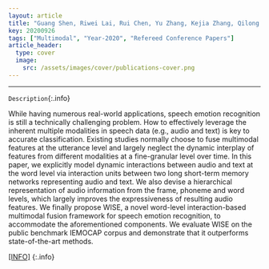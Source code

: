 ```yaml
---
layout: article
title: "Guang Shen, Riwei Lai, Rui Chen, Yu Zhang, Kejia Zhang, Qilong Han and Hongtao Song. WISE: Word-Level Interaction-based Multimodal Fusion for Speech Emotion Recognition. In: Proceedings of the 21st Annual Conference of the International Speech Communication Association (InterSpeech), Shanghai, China, 2020."
key: 20200926
tags: ["Multimodal", "Year-2020", "Refereed Conference Papers"]
article_header:
  type: cover
  image:
    src: /assets/images/cover/publications-cover.png
---
```




<div class="article__content" markdown="1">

---

`Description`{:.info}

While having numerous real-world applications, speech emotion recognition is still a technically challenging problem. How to effectively leverage the inherent multiple modalities in speech data (e.g., audio and text) is key to accurate classification. Existing studies normally choose to fuse multimodal features at the utterance level and largely neglect the dynamic interplay of features from different modalities at a fine-granular level over time. In this paper, we explicitly model dynamic interactions between audio and text at the word level via interaction units between two long short-term memory networks representing audio and text. We also devise a hierarchical representation of audio information from the frame, phoneme and word levels, which largely improves the expressiveness of resulting audio features. We finally propose WISE, a novel word-level interaction-based multimodal fusion framework for speech emotion recognition, to accommodate the aforementioned components. We evaluate WISE on the public benchmark IEMOCAP corpus and demonstrate that it outperforms state-of-the-art methods.

<!--more-->

[\[INFO\]](https://indico2.conference4me.psnc.pl/event/35/contributions/2802/)
{:.info}

</div>

